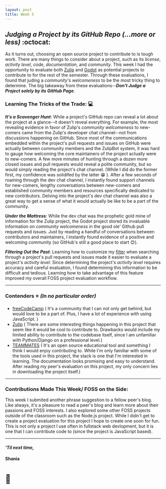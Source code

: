 ```yaml
---
layout: post
title: Week 5
---
```


## *Judging a Project by its GitHub Repo (...more or less)* :octocat:

<!-- Comment on the project evaluation that you did in class. What was hard? what did you learn? Are you interested in the particular project that you evaluated now? What was the hardest task? Do not limit yourself to these questions. -->
<!-- From the current set of projects listed in the wiki, including those added by your classmates, which is your first choice to work on? -->

As it turns out, choosing an open source project to contribute to is tough work. There are many things to consider about a project, such as its *license*, *activity level*, *code*, *documentation*, and *community*. This week I had the opportunity to evaluate both [Zulip](https://github.com/hunter-college-ossd-spr-2020/project-evaluation/blob/master/zulip_evaluation_2.md) and [Godot](https://github.com/hunter-college-ossd-spr-2020/project-evaluation/blob/master/godot_evaluation.md) as potential projects to contribute to for the rest of the semester. Through these evaluations, I found that juding a *community's welcomeness* to be the most tricky thing to determine. The big takeaway from these evaluations--***Don't Judge a Project solely by its GitHub Page***. 



### Learning The Tricks of the Trade: :computer:
***It's a Scavenger Hunt***: While a project's GitHub repo can reveal a lot about the project at a glance--it doesn't reveal everything. For example, the most revealing evidence in favor of Zulip's *community welcomeness* to new-comers came from the Zulip's developer chat channel--not from discussions happening on GitHub. Since most of the communications embedded within the project's pull requests and issues on GitHub were actually between community members and the ZulipBot system, it was hard to gauge how welcoming the core maintainers of the project actually were to new-comers. A few more minutes of hunting through a dozen more closed issues and pull requests would reveal a polite community, but so would simply reading the project's chat channel. (While I did do the former first, my confidence was solidifed by the latter :grin: ). After a few seconds of roaming through the dev chat channel, I instantly found support channels for new-comers, lengthy conversations between new-comers and established community members and resources specifically dedicated to new contributors. Delving into the project's dev chat channel was also a great way to get a sense of what it would actually be like to be a part of the community.

***Under the Mattress***: While the dev chat was the prophetic gold mine of information for the Zulip project, the Godot project stored its invaluable information on *community welcomeness* in the good ole' Github pull requests and issues. Just by reading a handful of conversations between contributors and maintainers, I instantly found evidence of a positive and welcoming community (so GitHub's still a good place to start :blush:). 

***Filtering Out the Past***: Learning how to customize my [filter](https://help.github.com/en/github/searching-for-information-on-github/searching-issues-and-pull-requests) when searching through a project's pull requests and issues made it easier to evaluate a project's *activity level*. Since determining the project's *activity level* requires accuracy and careful evaluation, I found determining this information to be difficult and tedious. Learning how to take advantage of this feature improved my overall FOSS project evaluation workflow.  

---
### Contenders :star: *(In no particular order)*
- [freeCodeCamp](https://github.com/hunter-college-ossd-spr-2020/project-evaluation/blob/master/freecodecamp_evaluation.md) ( It's a community that I can not only get behind, but would love to be a part of. Plus, I have a lot of experience with using JavaScript. )
- [Zulip](https://github.com/hunter-college-ossd-spr-2020/project-evaluation/blob/master/zulip_evaluation_2.md) ( There are some interesting things happening in this project that seem like it would be cool to contribute to. Drawbacks would include my limited ability to contribute to the codebase itself, since I am unfamiliar with Python/Django on a professional level.)
- [TEAMMATES](https://github.com/hunter-college-ossd-spr-2020/project-evaluation/blob/master/teammates_evaluation_2.md) ( It's an open source educational tool and something I think I would enjoy contributing to. While I'm only familiar with some of the tools used in this project, the stack is one that I'm interested in learning. The documentation looks promising and easy to understand. After reading my peer's evaluation on this project, my only concern lies in downloading the project itself.)

---
### Contributions Made This Week/ FOSS on the Side:

This week I submited another phrase suggestion to a fellow peer's blog. Like always, it's a pleasure to read a peer's blog and learn more about their passions and FOSS interests. I also explored some other FOSS projects outside of the classroom such as the Node.js project. While I didn't get to create a project evaluation for this project I hope to create one soon for fun. This is not only a project I use often in fullstack web devlopment, but it is one that I can contribute code to (since the project is JavaScript based).

--- 
#### *'Til next time,*
#### Shania
# :mushroom: